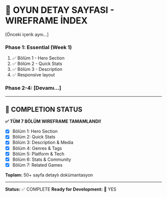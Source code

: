 # 📐 OYUN DETAY SAYFASI - WIREFRAME İNDEX

[Önceki içerik aynı...]

### Phase 1: Essential (Week 1)
1. ✅ Bölüm 1 - Hero Section
2. ✅ Bölüm 2 - Quick Stats
3. ✅ Bölüm 3 - Description
4. ✅ Responsive layout

### Phase 2-4: [Devamı...]

---

## 🎉 COMPLETION STATUS

**✅ TÜM 7 BÖLÜM WIREFRAME TAMAMLANDI!**

- [x] Bölüm 1: Hero Section
- [x] Bölüm 2: Quick Stats
- [x] Bölüm 3: Description & Media
- [x] Bölüm 4: Genres & Tags
- [x] Bölüm 5: Platform & Tech
- [x] Bölüm 6: Stats & Community
- [x] Bölüm 7: Related Games

**Toplam:** 50+ sayfa detaylı dokümantasyon

---

**Status:** ✅ COMPLETE
**Ready for Development:** 🚀 YES
